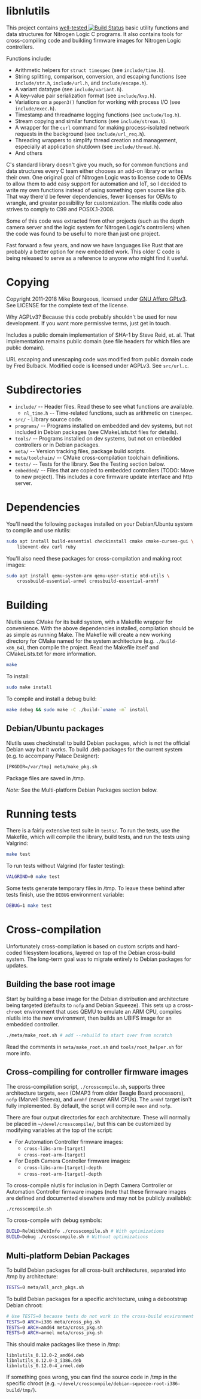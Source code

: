 libnlutils
==========

This project contains [well-tested ![Build Status](https://travis-ci.org/nitrogenlogic/nlutils.svg?branch=master)](https://travis-ci.org/nitrogenlogic/nlutils) basic utility functions and data structures
for Nitrogen Logic C programs.  It also contains tools for cross-compiling code
and building firmware images for Nitrogen Logic controllers.

Functions include:

- Arithmetic helpers for `struct timespec` (see `include/time.h`).
- String splitting, comparison, conversion, and escaping functions (see
  `include/str.h`, `include/url.h`, and `include/escape.h`).
- A variant datatype (see `include/variant.h`).
- A key-value pair serialization format (see `include/kvp.h`).
- Variations on a `popen3()` function for working with process I/O (see
  `include/exec.h`).
- Timestamp and threadname logging functions (see `include/log.h`).
- Stream copying and similar functions (see `include/stream.h`).
- A wrapper for the `curl` command for making process-isolated network requests
  in the background (see `include/url_req.h`).
- Threading wrappers to simplify thread creation and management, especially at
  application shutdown (see `include/thread.h`).
- And others

C's standard library doesn't give you much, so for common functions and data
structures every C team either chooses an add-on library or writes their own.
One original goal of Nitrogen Logic was to license code to OEMs to allow them to
add easy support for automation and IoT, so I decided to write my own functions
instead of using something open source like glib.  That way there'd be fewer
dependencies, fewer licenses for OEMs to wrangle, and greater possibility for
customization.  The nlutils code also strives to comply to C99 and POSIX.1-2008.

Some of this code was extracted from other projects (such as the depth camera
server and the logic system for Nitrogen Logic's controllers) when the code was
found to be useful to more than just one project.

Fast forward a few years, and now we have languages like Rust that are probably
a better option for new embedded work.  This older C code is being released to
serve as a reference to anyone who might find it useful.


# Copying

Copyright 2011-2018 Mike Bourgeous, licensed under [GNU Affero GPLv3][0].  See
LICENSE for the complete text of the license.

Why AGPLv3?  Because this code probably shouldn't be used for new development.
If you want more permissive terms, just get in touch.

Includes a public domain implementation of SHA-1 by Steve Reid, et. al.  That
implementation remains public domain (see file headers for which files are
public domain).

URL escaping and unescaping code was modified from public domain code by Fred
Bulback.  Modified code is licensed under AGPLv3.  See `src/url.c`.


# Subdirectories

- `include/` -- Header files.  Read these to see what functions are available.
  - `nl_time.h` -- Time-related functions, such as arithmetic on `timespec`.
- `src/` - Library source code.
- `programs/` -- Programs installed on embedded and dev systems, but not included
  in Debian packages (see CMakeLists.txt files for details).
- `tools/` -- Programs installed on dev systems, but not on embedded controllers
  or in Debian packages.
- `meta/` -- Version tracking files, package build scripts.
- `meta/toolchain/` -- CMake cross-compilation toolchain definitions.
- `tests/` -- Tests for the library.  See the Testing section below.
- `embedded/` -- Files that are copied to embedded controllers (TODO: Move to
  new project).  This includes a core firmware update interface and http server.


# Dependencies

You'll need the following packages installed on your Debian/Ubuntu system to
compile and use nlutils:

```bash
sudo apt install build-essential checkinstall cmake cmake-curses-gui \
    libevent-dev curl ruby
```

You'll also need these packages for cross-compilation and making root images:

```bash
sudo apt install qemu-system-arm qemu-user-static mtd-utils \
    crossbuild-essential-armel crossbuild-essential-armhf
```


# Building

Nlutils uses CMake for its build system, with a Makefile wrapper for
convenience.  With the above dependencies installed, compilation should be as
simple as running Make.  The Makefile will create a new working directory for
CMake named for the system architecture (e.g. `./build-x86_64`), then compile
the project.  Read the Makefile itself and CMakeLists.txt for more information.

```bash
make
```

To install:

```bash
sudo make install
```

To compile and install a debug build:

```bash
make debug && sudo make -C ./build-`uname -m` install
```

## Debian/Ubuntu packages

Nlutils uses checkinstall to build Debian packages, which is not the official
Debian way but it works.  To build .deb packages for the current system (e.g.
to accompany Palace Designer):

```bash
[PKGDIR=/var/tmp] meta/make_pkg.sh
```

Package files are saved in /tmp.

*Note:* See the Multi-platform Debian Packages section below.


# Running tests

There is a fairly extensive test suite in `tests/`.  To run the tests, use the
Makefile, which will compile the library, build tests, and run the tests using
Valgrind:


```bash
make test
```

To run tests without Valgrind (for faster testing):

```bash
VALGRIND=0 make test
```

Some tests generate temporary files in /tmp.  To leave these behind after tests
finish, use the `DEBUG` environment variable:

```bash
DEBUG=1 make test
```


# Cross-compilation

Unfortunately cross-compilation is based on custom scripts and hard-coded
filesystem locations, layered on top of the Debian cross-build system.  The
long-term goal was to migrate entirely to Debian packages for updates.

## Building the base root image

Start by building a base image for the Debian distribution and architecture
being targeted (defaults to `nofp` and Debian Squeeze).  This sets up a
cross-`chroot` environment that uses QEMU to emulate an ARM CPU, compiles
nlutils into the new environment, then builds an UBIFS image for an embedded
controller.

```bash
./meta/make_root.sh # add --rebuild to start over from scratch
```

Read the comments in `meta/make_root.sh` and `tools/root_helper.sh` for more info.

## Cross-compiling for controller firmware images

The cross-compilation script, `./crosscompile.sh`, supports three architecture
targets, `neon` (OMAP3 from older Beagle Board processors), `nofp` (Marvell
Sheeva), and `armhf` (newer ARM CPUs).  The `armhf` target isn't fully
implemented.  By default, the script will compile `neon` and `nofp`.

There are four output directories for each architecture.  These will normally
be placed in `~/devel/crosscompile/`, but this can be customized by modifying
variables at the top of the script:

- For Automation Controller firmware images:
  - `cross-libs-arm-[target]`
  - `cross-root-arm-[target]`
- For Depth Camera Controller firmware images:
  - `cross-libs-arm-[target]-depth`
  - `cross-root-arm-[target]-depth`

To cross-compile nlutils for inclusion in Depth Camera Controller or Automation
Controller firmware images (note that these firmware images are defined and
documented elsewhere and may not be publicly available):

```bash
./crosscompile.sh
```

To cross-compile with debug symbols:

```bash
BUILD=RelWithDebInfo ./crosscompile.sh # With optimizations
BUILD=Debug ./crosscompile.sh # Without optimizations
```

## Multi-platform Debian Packages

To build Debian packages for all cross-built architectures, separated into /tmp
by architecture:

```bash
TESTS=0 meta/all_arch_pkgs.sh
```

To build Debian packages for a specific architecture, using a debootstrap
Debian chroot:

```bash
# Use TESTS=0 because tests do not work in the cross-build environment
TESTS=0 ARCH=i386 meta/cross_pkg.sh
TESTS=0 ARCH=amd64 meta/cross_pkg.sh
TESTS=0 ARCH=armel meta/cross_pkg.sh
```

This should make packages like these in /tmp:

```
libnlutils_0.12.0-2_amd64.deb
libnlutils_0.12.0-3_i386.deb
libnlutils_0.12.0-4_armel.deb
```

If something goes wrong, you can find the source code in /tmp in the specific
chroot (e.g. `~/devel/crosscompile/debian-squeeze-root-i386-build/tmp/`).


[0]: https://www.gnu.org/licenses/agpl-3.0.en.html
